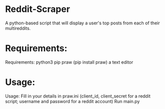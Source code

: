# Reddit-Scraper
A python-based script that will display a user's top posts from each of their multireddits.

# Requirements:
Requirements:
   python3
   pip
   praw (pip install praw)
   a text editor

# Usage:
Usage:
Fill in your details in praw.ini (client_id, client_secret for a reddit script; username and password for a reddit account)
Run main.py
